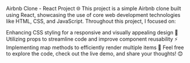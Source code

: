 Airbnb Clone - React Project 🌐
This project is a simple Airbnb clone built using React, showcasing the use of core web development technologies like HTML, CSS, and JavaScript. Throughout this project, I focused on:

Enhancing CSS styling for a responsive and visually appealing design 🎨
Utilizing props to streamline code and improve component reusability ⚡
Implementing map methods to efficiently render multiple items 🔄
Feel free to explore the code, check out the live demo, and share your thoughts! 😊
